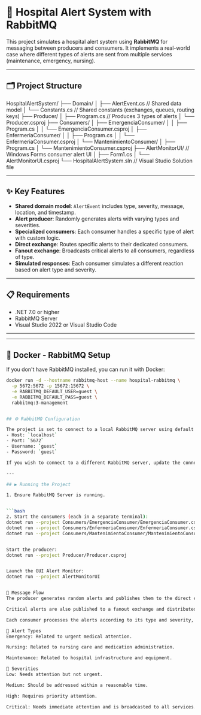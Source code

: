 # 🏥 Hospital Alert System with RabbitMQ

This project simulates a hospital alert system using **RabbitMQ** for messaging between producers and consumers. It implements a real-world case where different types of alerts are sent from multiple services (maintenance, emergency, nursing).

---

## 🗂️ Project Structure

HospitalAlertSystem/
├── Domain/
│ ├── AlertEvent.cs // Shared data model
│ └── Constants.cs // Shared constants (exchanges, queues, routing keys)
├── Producer/
│ ├── Program.cs // Produces 3 types of alerts
│ └── Producer.csproj
├── Consumers/
│ ├── EmergenciaConsumer/
│ │ ├── Program.cs
│ │ └── EmergenciaConsumer.csproj
│ ├── EnfermeriaConsumer/
│ │ ├── Program.cs
│ │ └── EnfermeriaConsumer.csproj
│ └── MantenimientoConsumer/
│ ├── Program.cs
│ └── MantenimientoConsumer.csproj
├── AlertMonitorUI/ // Windows Forms consumer alert UI
│ ├── Form1.cs
│ └── AlertMonitorUI.csproj
└── HospitalAlertSystem.sln // Visual Studio Solution file


---

## ✨ Key Features

- **Shared domain model**: `AlertEvent` includes type, severity, message, location, and timestamp.
- **Alert producer**: Randomly generates alerts with varying types and severities.
- **Specialized consumers**: Each consumer handles a specific type of alert with custom logic.
- **Direct exchange**: Routes specific alerts to their dedicated consumers.
- **Fanout exchange**: Broadcasts critical alerts to all consumers, regardless of type.
- **Simulated responses**: Each consumer simulates a different reaction based on alert type and severity.

---

## 📋 Requirements

- .NET 7.0 or higher  
- RabbitMQ Server  
- Visual Studio 2022 or Visual Studio Code

---
---

## 🐳 Docker - RabbitMQ Setup

If you don't have RabbitMQ installed, you can run it with Docker:

```bash
docker run -d --hostname rabbitmq-host --name hospital-rabbitmq \
  -p 5672:5672 -p 15672:15672 \
  -e RABBITMQ_DEFAULT_USER=guest \
  -e RABBITMQ_DEFAULT_PASS=guest \
  rabbitmq:3-management


## ⚙️ RabbitMQ Configuration

The project is set to connect to a local RabbitMQ server using default credentials:
- Host: `localhost`  
- Port: `5672`  
- Username: `guest`  
- Password: `guest`

If you wish to connect to a different RabbitMQ server, update the connection settings in each `Program.cs` file.

---

## ▶️ Running the Project

1. Ensure RabbitMQ Server is running.


```bash
2. Start the consumers (each in a separate terminal):
dotnet run --project Consumers/EmergenciaConsumer/EmergenciaConsumer.csproj
dotnet run --project Consumers/EnfermeriaConsumer/EnfermeriaConsumer.csproj
dotnet run --project Consumers/MantenimientoConsumer/MantenimientoConsumer.csproj


Start the producer:
dotnet run --project Producer/Producer.csproj


Launch the GUI Alert Monitor:
dotnet run --project AlertMonitorUI


🔄 Message Flow
The producer generates random alerts and publishes them to the direct exchange with the appropriate routing key.

Critical alerts are also published to a fanout exchange and distributed to all consumers.

Each consumer processes the alerts according to its type and severity, simulating a response.

🚨 Alert Types
Emergency: Related to urgent medical attention.

Nursing: Related to nursing care and medication administration.

Maintenance: Related to hospital infrastructure and equipment.

📶 Severities
Low: Needs attention but not urgent.

Medium: Should be addressed within a reasonable time.

High: Requires priority attention.

Critical: Needs immediate attention and is broadcasted to all services.

